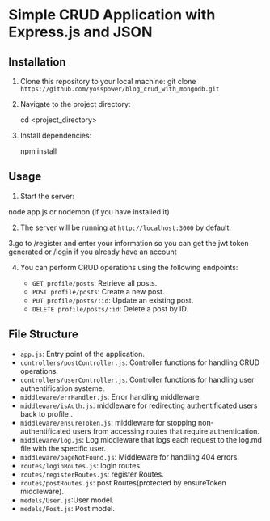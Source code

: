 # Simple CRUD Application with Express.js and JSON

## Installation

1. Clone this repository to your local machine:
   git clone `https://github.com/yosspower/blog_crud_with_mongodb.git`

2. Navigate to the project directory:

   cd <project_directory>

3. Install dependencies:

   npm install

## Usage

1. Start the server:

node app.js or nodemon (if you have installed it)

2. The server will be running at `http://localhost:3000` by default.

3.go to /register and enter your information so you can get the jwt token generated or /login if you already have an account 

4. You can perform CRUD operations using the following endpoints:

   - `GET profile/posts`: Retrieve all posts.
   - `POST profile/posts`: Create a new post.
   - `PUT profile/posts/:id`: Update an existing post.
   - `DELETE profile/posts/:id`: Delete a post by ID.

## File Structure

- `app.js`: Entry point of the application.
- `controllers/postController.js`: Controller functions for handling CRUD operations.
- `controllers/userController.js`: Controller functions for handling user authentification systeme.
- `middleware/errHandler.js`: Error handling middleware.
- `middleware/isAuth.js`: middleware for redirecting authentificated users back to profile .
- `middleware/ensureToken.js`: middleware for stopping non-authentificated  users from accessing routes that require authentication.
- `middleware/log.js`: Log middleware that logs  each request to the log.md file with the specific user.
- `middleware/pageNotFound.js`: Middleware for handling 404 errors.
- `routes/loginRoutes.js`: login routes.
- `routes/registerRoutes.js`: register Routes.
- `routes/postRoutes.js`: post Routes(protected by ensureToken middleware).
- `medels/User.js`:User model.
- `medels/Post.js`: Post model.






